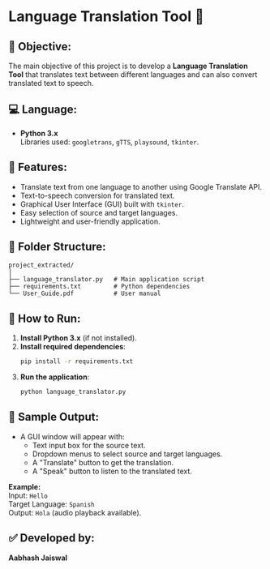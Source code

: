 # Language Translation Tool 🎯

## 📌 Objective:
The main objective of this project is to develop a **Language Translation Tool** that translates text between different languages and can also convert translated text to speech.

## 💻 Language:
- **Python 3.x**  
  Libraries used: `googletrans`, `gTTS`, `playsound`, `tkinter`.

## 🔧 Features:
- Translate text from one language to another using Google Translate API.
- Text-to-speech conversion for translated text.
- Graphical User Interface (GUI) built with `tkinter`.
- Easy selection of source and target languages.
- Lightweight and user-friendly application.

## 📂 Folder Structure:
```
project_extracted/
│
├── language_translator.py   # Main application script
├── requirements.txt         # Python dependencies
└── User_Guide.pdf           # User manual
```

## 🚀 How to Run:
1. **Install Python 3.x** (if not installed).
2. **Install required dependencies**:
   ```bash
   pip install -r requirements.txt
   ```
3. **Run the application**:
   ```bash
   python language_translator.py
   ```

## 📸 Sample Output:
- A GUI window will appear with:
  - Text input box for the source text.
  - Dropdown menus to select source and target languages.
  - A "Translate" button to get the translation.
  - A "Speak" button to listen to the translated text.

 **Example:**  
   Input: `Hello`  
   Target Language: `Spanish`  
   Output: `Hola` (audio playback available).

## ✅ Developed by:
   **Aabhash Jaiswal**
